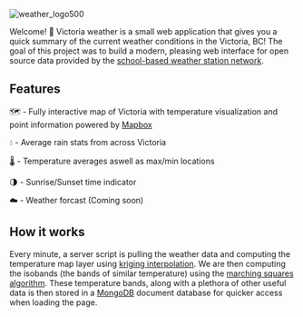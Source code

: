 ![weather_logo500](https://user-images.githubusercontent.com/40218657/174922477-3f885f97-f2b8-4e73-8c3a-0aca8e9d0cc5.png)

 Welcome! 👋 Victoria weather is a small web application that gives you a quick summary of the current weather conditions in the Victoria, BC! 
 The goal of this project was to build a modern, pleasing web interface for open source data provided by the [school-based weather station network](https://victoriaweather.ca/).
 
 ## Features
 
 🗺 - Fully interactive map of Victoria with temperature visualization and point information powered by [Mapbox](https://www.mapbox.com/) 
   
 💧 - Average rain stats from across Victoria  
   
 🌡 - Temperature averages aswell as max/min locations  
   
 🌗 - Sunrise/Sunset time indicator  
   
 ☁️ - Weather forcast (Coming soon)  
 
 ## How it works
 
Every minute, a server script is pulling the weather data and computing the temperature map layer using [kriging interpolation](https://www.publichealth.columbia.edu/research/population-health-methods/kriging-interpolation). We are then computing the isobands (the bands of similar temperature) using the [marching squares algorithm](https://en.wikipedia.org/wiki/Marching_squares). These temperature bands, along with a plethora of other useful data is then stored in a [MongoDB](https://www.mongodb.com/) document database for quicker access when loading the page.
